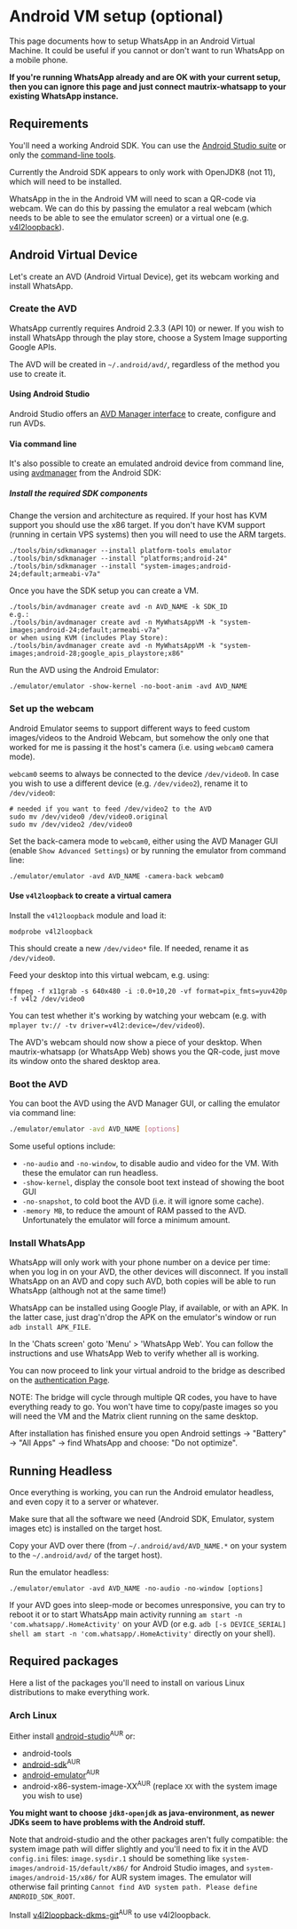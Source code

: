 # Android VM setup (optional)
This page documents how to setup WhatsApp in an Android Virtual Machine. It
could be useful if you cannot or don't want to run WhatsApp on a mobile phone.

**If you're running WhatsApp already and are OK with your current setup, then
you can ignore this page and just connect mautrix-whatsapp to your existing
WhatsApp instance.**

## Requirements
You'll need a working Android SDK. You can use the
[Android Studio suite](https://developer.android.com/studio/) or only the
[command-line tools](https://developer.android.com/studio/#command-tools).

Currently the Android SDK appears to only work with OpenJDK8 (not 11), which
will need to be installed.

WhatsApp in the in the Android VM will need to scan a QR-code via webcam. We can
do this by passing the emulator a real webcam (which needs to be able to see the
emulator screen) or a virtual one (e.g. [v4l2loopback](https://github.com/umlaeute/v4l2loopback)).

## Android Virtual Device

Let's create an AVD (Android Virtual Device), get its webcam working and install
WhatsApp.

### Create the AVD

WhatsApp currently requires Android 2.3.3 (API 10) or newer. If you wish to
install WhatsApp through the play store, choose a System Image supporting Google APIs.

The AVD will be created in `~/.android/avd/`, regardless of the method you use
to create it.

#### Using Android Studio

Android Studio offers an [AVD Manager interface](https://developer.android.com/studio/run/managing-avds)
to create, configure and run AVDs.

#### Via command line

It's also possible to create an emulated android device from command line, using
[avdmanager](https://developer.android.com/studio/command-line/avdmanager) from
the Android SDK:

##### Install the required SDK components

Change the version and architecture as required. If your host has KVM support
you should use the x86 target. If you don't have KVM support (running in certain
VPS systems) then you will need to use the ARM targets.

```shell
./tools/bin/sdkmanager --install platform-tools emulator
./tools/bin/sdkmanager --install "platforms;android-24"
./tools/bin/sdkmanager --install "system-images;android-24;default;armeabi-v7a"
```

Once you have the SDK setup you can create a VM.

```shell
./tools/bin/avdmanager create avd -n AVD_NAME -k SDK_ID
e.g.:
./tools/bin/avdmanager create avd -n MyWhatsAppVM -k "system-images;android-24;default;armeabi-v7a"
or when using KVM (includes Play Store):
./tools/bin/avdmanager create avd -n MyWhatsAppVM -k "system-images;android-28;google_apis_playstore;x86"
```

Run the AVD using the Android Emulator:

```shell
./emulator/emulator -show-kernel -no-boot-anim -avd AVD_NAME
```

### Set up the webcam

Android Emulator seems to support different ways to feed custom images/videos to
the Android Webcam, but somehow the only one that worked for me is passing it
the host's camera (i.e. using `webcam0` camera mode).

`webcam0` seems to always be connected to the device `/dev/video0`. In case you
wish to use a different device (e.g. `/dev/video2`), rename it to `/dev/video0`:

```shell
# needed if you want to feed /dev/video2 to the AVD
sudo mv /dev/video0 /dev/video0.original
sudo mv /dev/video2 /dev/video0
```

Set the back-camera mode to `webcam0`, either using the AVD Manager GUI (enable
`Show Advanced Settings`) or by running the emulator from command line:

```shell
./emulator/emulator -avd AVD_NAME -camera-back webcam0
```

#### Use `v4l2loopback` to create a virtual camera

Install the `v4l2loopback` module and load it:

```shell
modprobe v4l2loopback
```

This should create a new `/dev/video*` file. If needed, rename it as `/dev/video0`.

Feed your desktop into this virtual webcam, e.g. using:

```shell
ffmpeg -f x11grab -s 640x480 -i :0.0+10,20 -vf format=pix_fmts=yuv420p -f v4l2 /dev/video0
```

You can test whether it's working by watching your webcam
(e.g. with `mplayer tv:// -tv driver=v4l2:device=/dev/video0`).

The AVD's webcam should now show a piece of your desktop. When mautrix-whatsapp
(or WhatsApp Web) shows you the QR-code, just move its window onto the shared
desktop area.

### Boot the AVD

You can boot the AVD using the AVD Manager GUI, or calling the emulator via
command line:
```bash
./emulator/emulator -avd AVD_NAME [options]
```

Some useful options include:
* `-no-audio` and `-no-window`, to disable audio and video for the VM. With
  these the emulator can run headless.
* `-show-kernel`, display the console boot text instead of showing the boot GUI
* `-no-snapshot`, to cold boot the AVD (i.e. it will ignore some cache).
* `-memory MB`, to reduce the amount of RAM passed to the AVD. Unfortunately the
  emulator will force a minimum amount.

### Install WhatsApp

WhatsApp will only work with your phone number on a device per time: when you
log in on your AVD, the other devices will disconnect. If you install WhatsApp
on an AVD and copy such AVD, both copies will be able to run WhatsApp (although
not at the same time!)

WhatsApp can be installed using Google Play, if available, or with an APK. In
the latter case, just drag'n'drop the APK on the emulator's window or run
`adb install APK_FILE`.

In the 'Chats screen' goto 'Menu' > 'WhatsApp Web'. You can follow the
instructions and use WhatsApp Web to verify whether all is working.

You can now proceed to link your virtual android to the bridge as described on
the [authentication Page](./authentication.md).

NOTE: The bridge will cycle through multiple QR codes, you have to have
everything ready to go. You won't have time to copy/paste images so you will
need the VM and the Matrix client running on the same desktop.

After installation has finished ensure you open Android settings -> "Battery" ->
"All Apps" -> find WhatsApp and choose: "Do not optimize".

## Running Headless

Once everything is working, you can run the Android emulator headless, and even
copy it to a server or whatever.

Make sure that all the software we need (Android SDK, Emulator, system images
etc) is installed on the target host.

Copy your AVD over there (from `~/.android/avd/AVD_NAME.*` on your system to the
`~/.android/avd/` of the target host).

Run the emulator headless:

```shell
./emulator/emulator -avd AVD_NAME -no-audio -no-window [options]
```

If your AVD goes into sleep-mode or becomes unresponsive, you can try to reboot
it or to start WhatsApp main activity running
`am start -n 'com.whatsapp/.HomeActivity'` on your AVD
(or e.g. `adb [-s DEVICE_SERIAL] shell am start -n 'com.whatsapp/.HomeActivity'`
directly on your shell).

## Required packages

Here a list of the packages you'll need to install on various Linux
distributions to make everything work.

### Arch Linux

Either install [android-studio](https://aur.archlinux.org/packages/android-studio/)<sup>AUR</sup> or:
* android-tools
* [android-sdk](https://aur.archlinux.org/packages/android-sdk/)<sup>AUR</sup>
* [android-emulator](https://aur.archlinux.org/packages/android-emulator/)<sup>AUR</sup>
* android-x86-system-image-XX<sup>AUR</sup> (replace `XX` with the system image
  you wish to use)

**You might want to choose `jdk8-openjdk` as java-environment, as newer JDKs
seem to have problems with the Android stuff.**

Note that android-studio and the other packages aren't fully compatible: the
system image path will differ slightly and you'll need to fix it in the AVD
`config.ini` files: `image.sysdir.1` should be something like
`system-images/android-15/default/x86/` for Android Studio images, and
`system-images/android-15/x86/` for AUR system images. The emulator will
otherwise fail printing `Cannot find AVD system path. Please define ANDROID_SDK_ROOT`.

Install [v4l2loopback-dkms-git](https://aur.archlinux.org/packages/v4l2loopback-dkms-git/)<sup>AUR</sup> to use v4l2loopback.
